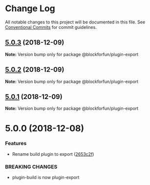 # Change Log

All notable changes to this project will be documented in this file.
See [Conventional Commits](https://conventionalcommits.org) for commit guidelines.

## [5.0.3](https://github.com/blockforfun/cli/compare/@blockforfun/plugin-export@5.0.2...@blockforfun/plugin-export@5.0.3) (2018-12-09)

**Note:** Version bump only for package @blockforfun/plugin-export





## [5.0.2](https://github.com/blockforfun/cli/compare/@blockforfun/plugin-export@5.0.1...@blockforfun/plugin-export@5.0.2) (2018-12-09)

**Note:** Version bump only for package @blockforfun/plugin-export





## [5.0.1](https://github.com/blockforfun/cli/compare/@blockforfun/plugin-export@5.0.0...@blockforfun/plugin-export@5.0.1) (2018-12-09)

**Note:** Version bump only for package @blockforfun/plugin-export





# 5.0.0 (2018-12-08)


### Features

* Rename build plugin to export ([2653c2f](https://github.com/blockforfun/cli/commit/2653c2f))


### BREAKING CHANGES

* plugin-build is now plugin-export
